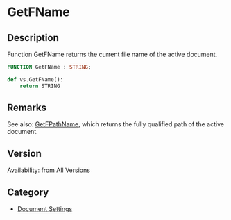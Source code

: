 # GetFName

## Description
Function GetFName returns the current file name of the active document.

```pascal
FUNCTION GetFName : STRING;
```

```python
def vs.GetFName():
    return STRING
```

## Remarks
See also: [GetFPathName](GetFPathName.md), which returns the fully qualified path of the active document.

## Version
Availability: from All Versions

## Category
* [Document Settings](../Categories/Document%20Settings.md)
